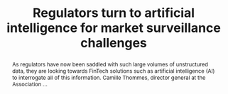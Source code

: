---
category: news
title: Regulators turn to artificial intelligence for market surveillance challenges
abstract: As regulators have now been saddled with such large volumes of unstructured data, they are looking towards FinTech solutions such as artificial intelligence (AI) to interrogate all of this information. Camille Thommes, director general at the Association ...
publishedDateTime: 2019-03-11T12:05:00Z
sourceUrl: https://www.thetradenews.com/regulators-turn-artificial-intelligence-market-surveillance-challenges/
type: webcontent

provider:
  name: The TRADE
  id: default
tags:
  - AI

images: 
  
---